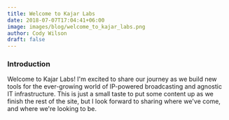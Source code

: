 ```yaml
---
title: Welcome to Kajar Labs
date: 2018-07-07T17:04:41+06:00
image: images/blog/welcome_to_kajar_labs.png
author: Cody Wilson
draft: false
---
```


### Introduction

Welcome to Kajar Labs! I'm excited to share our journey as we build new tools for the ever-growing world of IP-powered broadcasting and agnostic IT infrastructure. This is just a small taste to put some content up as we finish the rest of the site, but I look forward to sharing where we've come, and where we're looking to be.  

